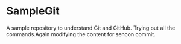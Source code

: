 SampleGit
=========

A sample repository to understand Git and GitHub. Trying out all the commands.Again modifying the content for sencon commit.
